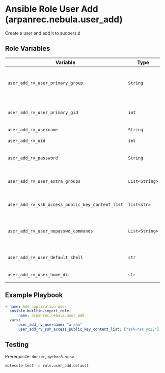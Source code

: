 # Ansible Role User Add (arpanrec.nebula.user_add)

Create a user and add it to sudoers.d

## Role Variables

| Variable | Type | Required | Default | Description |
|----------|------|----------|---------|-------------|
| `user_add_rv_user_primary_group` | `String` | `false` | `{{ user_add_rv_username }}` | Group Name : Primary Group of the user |
| `user_add_rv_user_primary_gid` | `int` | `false` | `omit` | Group ID : GID for primary group |
| `user_add_rv_username` | `String` | `true` | - | Username |
| `user_add_rv_uid` | `int` | `false` | `omit` | User ID : UID |
| `user_add_rv_password` | `String` | `false` | - | Clear text password for the user |
| `user_add_rv_user_extra_groups` | `List<String>` | `false` | - | Groups : Extra groups for user |
| `user_add_rv_ssh_access_public_key_content_list` | `list<str>` | `false` | - | Public key for remote ssh access |
| `user_add_rv_user_nopasswd_commands` | `List<String>` | `false` | - | Commands user will be able to run without password |
| `user_add_rv_user_default_shell` | `str` | `false` | `/bin/bash` | Default shell for the User |
| `user_add_rv_user_home_dir` | `str` | `false` | - | Path to home |

## Example Playbook

```yaml
- name: Add application user
  ansible.builtin.import_role:
      name: arpanrec.nebula.user_add
  vars:
      user_add_rv_username: "arpan"
      user_add_rv_ssh_access_public_key_content_list: ["ssh-rsa yc2E"]
```

## Testing

Prerequisite: `docker`, `python3-venv`

```bash
molecule test -s role.user_add.default
```
